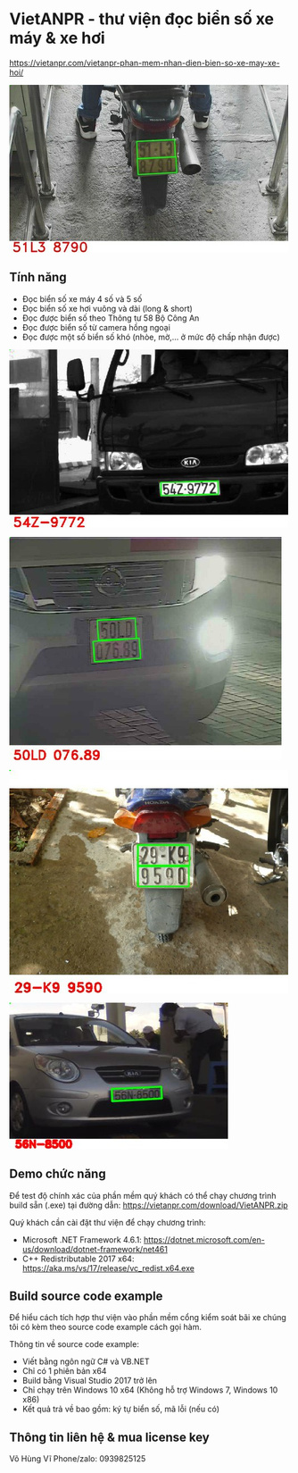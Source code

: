 # VietANPR - thư viện đọc biển số xe máy & xe hơi

https://vietanpr.com/vietanpr-phan-mem-nhan-dien-bien-so-xe-may-xe-hoi/

![](results/2023-07-16-10-35-27.jpg)

## Tính năng
- Đọc biển số xe máy 4 số và 5 số
- Đọc biển số xe hơi vuông và dài (long & short)
- Đọc được biển số theo Thông tư 58 Bộ Công An
- Đọc được biển số từ camera hồng ngoại
- Đọc được một số biển số khó (nhòe, mờ,... ở mức độ chấp nhận được)

![](results/2023-07-16-10-54-20.jpg)

![](results/2023-07-16-10-52-45.jpg)

![](results/2023-07-16-10-17-54.jpg)

![](results/2023-07-17-05-18-03.jpg)

## Demo chức năng
Để test độ chính xác của phần mềm quý khách có thể chạy chương trình build sẵn (.exe) tại đường dẫn:
https://vietanpr.com/download/VietANPR.zip

Quý khách cần cài đặt thư viện để chạy chương trình:
- Microsoft .NET Framework 4.6.1: https://dotnet.microsoft.com/en-us/download/dotnet-framework/net461
- C++ Redistributable 2017 x64:   https://aka.ms/vs/17/release/vc_redist.x64.exe

## Build source code example

Để hiểu cách tích hợp thư viện vào phần mềm cổng kiểm soát bãi xe chúng tôi có kèm theo source code example cách gọi hàm.

Thông tin về source code example:
- Viết bằng ngôn ngữ C# và VB.NET
- Chỉ có 1 phiên bản x64
- Build bằng Visual Studio 2017 trở lên
- Chỉ chạy trên Windows 10 x64 (Không hỗ trợ Windows 7, Windows 10 x86)
- Kết quả trả về bao gồm: ký tự biển số, mã lỗi (nếu có)
	
	
## Thông tin liên hệ & mua license key
	
Võ Hùng Vĩ
Phone/zalo: 0939825125